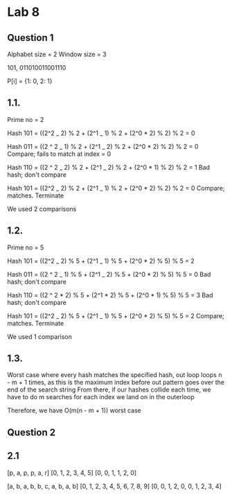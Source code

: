 # Lab 8

## Question 1

Alphabet size = 2
Window size = 3

101, 011010011001110

P[i] = {1: 0, 2: 1}

## 1.1.

Prime no = 2

Hash 101 = ((2^2 _ 2) % 2 + (2^1 _ 1) % 2 + (2^0 \* 2) % 2) % 2 = 0

Hash 011 = ((2 ^ 2 _ 1) % 2 + (2^1 _ 2) % 2 + (2^0 \* 2) % 2) % 2 = 0
Compare; fails to match at index = 0

Hash 110 = ((2 ^ 2 _ 2) % 2 + (2^1 _ 2) % 2 + (2^0 \* 1) % 2) % 2 = 1
Bad hash; don't compare

Hash 101 = ((2^2 _ 2) % 2 + (2^1 _ 1) % 2 + (2^0 \* 2) % 2) % 2 = 0
Compare; matches. Terminate

We used 2 comparisons

## 1.2.

Prime no = 5

Hash 101 = ((2^2 _ 2) % 5 + (2^1 _ 1) % 5 + (2^0 \* 2) % 5) % 5 = 2

Hash 011 = ((2 ^ 2 _ 1) % 5 + (2^1 _ 2) % 5 + (2^0 \* 2) % 5) % 5 = 0
Bad hash; don't compare

Hash 110 = ((2 ^ 2 \* 2) % 5 + (2^1 \* 2) % 5 + (2^0 \* 1) % 5) % 5 = 3
Bad hash; don't compare

Hash 101 = ((2^2 _ 2) % 5 + (2^1 _ 1) % 5 + (2^0 \* 2) % 5) % 5 = 2
Compare; matches. Terminate

We used 1 comparison

## 1.3.

Worst case where every hash matches the specified hash, out loop loops n - m + 1 times, as this is the maximum index before out pattern goes over the end of the search string
From there, if our hashes collide each time, we have to do m searches for each index we land on in the outerloop

Therefore, we have O(m(n - m + 1)) worst case

## Question 2

## 2.1

[p, a, p, p, a, r]
[0, 1, 2, 3, 4, 5]
[0, 0, 1, 1, 2, 0]

[a, b, a, b, b, c, a, b, a, b]
[0, 1, 2, 3, 4, 5, 6, 7, 8, 9]
[0, 0, 1, 2, 0, 0, 1, 2, 3, 4]
